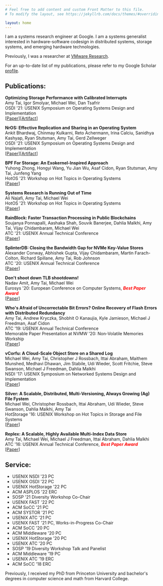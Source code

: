 ```yaml
---
# Feel free to add content and custom Front Matter to this file.
# To modify the layout, see https://jekyllrb.com/docs/themes/#overriding-theme-defaults

layout: home
---
```

I am a systems research engineer at Google. I am a systems generalist interested in hardware-software codesign in distributed systems, storage systems, and emerging hardware technologies.

Previously, I was a researcher at <a href="https://research.vmware.com">VMware Research</a>.

For an up-to-date list of my publications, please refer to my Google Scholar <a href="https://scholar.google.com/citations?user=lOKxtwoAAAAJ">profile</a>.

<h2>Publications:</h2>

<b>Optimizing Storage Performance with Calibrated Interrupts</b>
<br>
Amy Tai, Igor Smolyar, Michael Wei, Dan Tsafrir<br>
OSDI '21: USENIX Symposium on Operating Systems Design and Implementation<br>
[<a href="https://www.usenix.org/system/files/osdi21-tai.pdf">Paper</a>][<a href="https://github.com/amytai/cinterrupts-osdi">Artifact</a>]

<b>NrOS: Effective Replication and Sharing in an Operating System</b>
<br>
Ankit Bhardwaj, Chinmay Kulkarni, Reto Achermann, Irina Calciu, Sanidhya Kashyap, Ryan Stutsman, Amy Tai, Gerd Zellweger<br>
OSDI '21: USENIX Symposium on Operating Systems Design and Implementation<br>
[<a href="https://www.usenix.org/system/files/osdi21-bhardwaj.pdf">Paper</a>][<a href="https://github.com/vmware-labs/node-replicated-kernel">Artifact</a>]

<b>BPF For Storage: An Exokernel-Inspired Approach</b>
<br>
Yuhong Zhong, Hongyi Wang, Yu Jian Wu, Asaf Cidon, Ryan Stutsman, Amy Tai, Junfeng Yang<br>
HotOS '21: Workshop on Hot Topics in Operating Systems<br>
[<a href="https://sigops.org/s/conferences/hotos/2021/papers/hotos21-s07-zhong.pdf">Paper</a>]

<b>Systems Research is Running Out of Time</b>
<br>
Ali Najafi, Amy Tai, Michael Wei<br>
HotOS '21: Workshop on Hot Topics in Operating Systems<br>
[<a href="https://sigops.org/s/conferences/hotos/2021/papers/hotos21-s04-najafi.pdf">Paper</a>]

<b>RainBlock: Faster Transaction Processing in Public Blockchains</b>
<br>
Soujanya Ponnapalli, Aashaka Shah, Souvik Banerjee, Dahlia Malkhi, Amy Tai, Vijay Chidambaram, Michael Wei
<br>
ATC '21: USENIX Annual Technical Conference<br>
[<a href="https://www.usenix.org/system/files/atc21-ponnapalli.pdf">Paper</a>]

<b>SplinterDB: Closing the Bandwidth Gap for NVMe Key-Value Stores</b>
<br>
Alexander Conway, Abhishek Gupta, Vijay Chidambaram, Martin Farach-Colton, Richard Spillane, Amy Tai, Rob Johnson<br>
ATC '20: USENIX Annual Technical Conference<br>
[<a href="https://www.usenix.org/system/files/atc20-conway.pdf">Paper</a>]

<b>Don't shoot down TLB shootdowns!</b>
<br>
Nadav Amit, Amy Tai, Michael Wei<br>
Eurosys '20: European Conference on Computer Systems, <b><i><font color="red">Best Paper Award</font></i></b><br>
[<a href="https://dl.acm.org/doi/abs/10.1145/3342195.3387518">Paper</a>]

<b>Who's Afraid of Uncorrectable Bit Errors? Online Recovery of Flash Errors with Distributed Redundancy</b>
<br>
Amy Tai, Andrew Kryczka, Shobhit O Kanaujia, Kyle Jamieson, Michael J Freedman, Asaf Cidon<br>
ATC '19: USENIX Annual Technical Conference<br> 
Memorable Paper Presentation at NVMW '20: Non-Volatile Memories Workship<br>
[<a href="https://www.usenix.org/system/files/atc19-tai.pdf">Paper</a>]

<b>vCorfu: A Cloud-Scale Object Store on a Shared Log</b><br>
Michael Wei, Amy Tai, Christopher J Rossbach, Ittai Abraham, Maithem Munshed, Medhavi Dhawan, Jim Stabile, Udi Wieder, Scott Fritchie, Steve Swanson, Michael J Freedman, Dahlia Malkhi<br>
NSDI '17: USENIX Symposium on Networked Systems Design and Implementation<br> 
[<a href="https://www.usenix.org/system/files/conference/nsdi17/nsdi17-wei-michael.pdf">Paper</a>]

<b> Silver: A Scalable, Distributed, Multi-Versioning, Always Growing (Ag) File Fystem</b><br>
Michael Wei, Christopher Rossbach, Ittai Abraham, Udi Wieder, Steve Swanson, Dahlia Malkhi, Amy Tai<br>
HotStorage '16: USENIX Workshop on Hot Topics in Storage and File Systems<br>
[<a href="https://www.usenix.org/system/files/conference/hotstorage16/hotstorage16_wei.pdf">Paper</a>]

<b>Replex: A Scalable, Highly Available Multi-Index Data Store</b><br>
Amy Tai, Michael Wei, Michael J Freedman, Ittai Abraham, Dahlia Malkhi<br>
ATC '16: USENIX Annual Technical Conference, <b><i><font color="red">Best Paper Award</font></i></b><br>
[<a href="https://www.usenix.org/system/files/conference/atc16/atc16_paper-tai.pdf">Paper</a>]

<h2>Service:</h2>
<ul>
<li>USENIX NSDI '23 PC</li>
<li>USENIX OSDI '22 PC</li>
<li>USENIX HotStorage '22 PC</li>
<li>ACM ASPLOS '22 ERC</li>
<li>SOSP '21 Diversity Workshop Co-Chair</li>
<li>USENIX FAST '22 PC</li>
<li>ACM SoCC '21 PC</li>
<li>ACM SYSTOR '21 PC</li>
<li>USENIX ATC '21 PC</li>
<li>USENIX FAST '21 PC, Works-in-Progress Co-Chair</li>
<li>ACM SoCC '20 PC</li>
<li>ACM Middleware '20 PC</li>
<li>USENIX HotStorage '20 PC</li>
<li>USENIX ATC '20 PC</li>
<li>SOSP '19 Diversity Workshop Talk and Panelist</li>
<li>ACM Middleware '19 PC</li>
<li>USENIX ATC '19 ERC</li>
<li>ACM SoCC '18 ERC</li>
</ul>

Previously, I received my PhD from Princeton University and 
bachelor's degrees in computer science and math from Harvard College.
